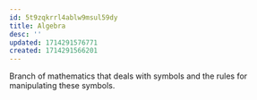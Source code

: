 ```yaml
---
id: 5t9zqkrrl4ablw9msul59dy
title: Algebra
desc: ''
updated: 1714291576771
created: 1714291566201
---
```


Branch of mathematics that deals with symbols and the rules for manipulating these symbols.